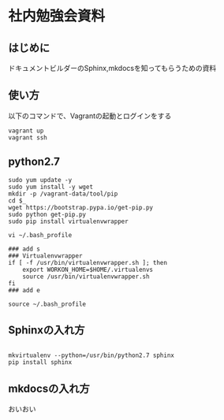 # 社内勉強会資料

## はじめに

ドキュメントビルダーのSphinx,mkdocsを知ってもらうための資料

## 使い方

以下のコマンドで、Vagrantの起動とログインをする

```shell
vagrant up
vagrant ssh
```

## python2.7

```
sudo yum update -y
sudo yum install -y wget
mkdir -p /vagrant-data/tool/pip
cd $_
wget https://bootstrap.pypa.io/get-pip.py
sudo python get-pip.py
sudo pip install virtualenvwrapper
```

```
vi ~/.bash_profile

### add s
### Virtualenvwrapper
if [ -f /usr/bin/virtualenvwrapper.sh ]; then
    export WORKON_HOME=$HOME/.virtualenvs
    source /usr/bin/virtualenvwrapper.sh
fi
### add e
```

```
source ~/.bash_profile
```

## Sphinxの入れ方

```

mkvirtualenv --python=/usr/bin/python2.7 sphinx
pip install sphinx
```

## mkdocsの入れ方

おいおい
